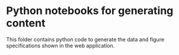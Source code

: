# Python notebooks for generating content

This folder contains python code to generate the data and figure specifications shown in the web application.